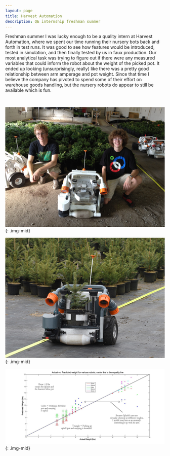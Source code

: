 ```yaml
---
layout: page
title: Harvest Automation
description: QE internship freshman summer
---
```


Freshman summer I was lucky enough to be a quality intern at Harvest Automation, where we spent our time running their nursery bots back and forth in test runs. It was good to see how features would be introduced, tested in simulation, and then finally tested by us in faux production. Our most analytical task was trying to figure out if there were any measured variables that could inform the robot about the weight of the picked pot. It ended up looking (unsurprisingly, really) like there was a pretty good relationship between arm amperage and pot weight. Since that time I believe the company has pivoted to spend some of their effort on warehouse goods handling, but the nursery robots do appear to still be available which is fun.

&nbsp;

![With the robots](images/harvest1.jpg){: .img-mid}

![Robot in action](images/harvest2.jpg){: .img-mid}

![Load analysis](images/harvest3.jpg){: .img-mid}
